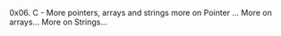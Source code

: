0x06. C - More pointers, arrays and strings
more on Pointer ...
More on arrays...
More on Strings...

